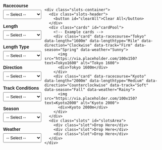 <html>
<head>
  <style>
    body {
      font-family: Arial, sans-serif;
      margin: 0;
      padding: 0;
      display: flex;
      justify-content: center;
    }
    .container {
      display: grid;
      grid-template-columns: 25% 75%;
      max-width: 1280px;
      width: 100%;
      gap: 10px;
      padding: 10px;
      box-sizing: border-box;
    }
    .filters {
      display: flex;
      flex-direction: column;
      gap: 15px;
    }
    .filter-group {
      display: flex;
      flex-direction: column;
    }
    .filter-group label {
      font-weight: bold;
      margin-bottom: 5px;
    }
    select {
      padding: 5px;
    }
    .slots-container {
      display: flex;
      flex-direction: column;
      gap: 10px;
    }
    .slots-header {
      display: flex;
      justify-content: flex-end;
    }
    #clearAll {
      padding: 5px 10px;
      cursor: pointer;
    }
    .cards {
      display: grid;
      grid-template-columns: repeat(auto-fit, minmax(150px, 1fr));
      gap: 10px;
    }
    .card {
      width: 150px;
      border: 1px solid #ccc;
      padding: 5px;
      text-align: center;
      cursor: pointer;
      background: #fff;
      word-wrap: break-word;
      overflow-wrap: break-word;
    }
    .card img {
      width: 100%;
      height: auto;
      display: block;
      margin-bottom: 5px;
    }
    .slots {
      display: grid;
      grid-template-columns: repeat(auto-fit, minmax(150px, 1fr));
      gap: 10px;
    }
    .slot {
      width: 150px;
      height: 200px;
      border: 2px dashed #aaa;
      display: flex;
      justify-content: center;
      align-items: center;
      background: #f9f9f9;
      cursor: pointer;
    }
  </style>
</head>
<body>
  <div class="container">
    <div class="filters">
      <div class="filter-group">
        <label for="racecourse">Racecourse</label>
        <select id="racecourse">
          <option value="">-- Select --</option>
          <option>Sapporo</option>
          <option>Hakodate</option>
          <option>Niigata</option>
          <option>Fukushima</option>
          <option>Nakayama</option>
          <option>Tokyo</option>
          <option>Chukyo</option>
          <option>Kyoto</option>
          <option>Hanshin</option>
          <option>Kokura</option>
          <option>Oi</option>
          <option>Kawasaki</option>
          <option>Funabashi</option>
          <option>Morioka</option>
          <option>Longchamp</option>
        </select>
      </div>
      <div class="filter-group">
        <label for="length">Length</label>
        <select id="length">
          <option value="">-- Select --</option>
          <option>1000m</option>
          <option>1150m</option>
          <option>1200m</option>
          <option>1300m</option>
          <option>1400m</option>
          <option>1500m</option>
          <option>1600m</option>
          <option>1700m</option>
          <option>1800m</option>
          <option>1900m</option>
          <option>2000m</option>
          <option>2100m</option>
          <option>2200m</option>
          <option>2300m</option>
          <option>2400m</option>
          <option>2500m</option>
          <option>2600m</option>
          <option>3000m</option>
          <option>3200m</option>
          <option>3400m</option>
          <option>3600m</option>
        </select>
      </div>
      <div class="filter-group">
        <label for="lengthType">Length Type</label>
        <select id="lengthType">
          <option value="">-- Select --</option>
          <option>Sprint</option>
          <option>Mile</option>
          <option>Medium</option>
          <option>Long</option>
        </select>
      </div>
      <div class="filter-group">
        <label for="direction">Direction</label>
        <select id="direction">
          <option value="">-- Select --</option>
          <option>Clockwise</option>
          <option>Counterclockwise</option>
        </select>
      </div>
      <div class="filter-group">
        <label for="track">Track Conditions</label>
        <select id="track">
          <option value="">-- Select --</option>
          <option>Firm</option>
          <option>Good</option>
          <option>Soft</option>
          <option>Heavy</option>
        </select>
      </div>
      <div class="filter-group">
        <label for="season">Season</label>
        <select id="season">
          <option value="">-- Select --</option>
          <option>Spring</option>
          <option>Summer</option>
          <option>Fall</option>
          <option>Winter</option>
        </select>
      </div>
      <div class="filter-group">
        <label for="weather">Weather</label>
        <select id="weather">
          <option value="">-- Select --</option>
          <option>Sunny</option>
          <option>Cloudy</option>
          <option>Rainy</option>
          <option>Snowy</option>
        </select>
      </div>
    </div>

    <div class="slots-container">
      <div class="slots-header">
        <button id="clearAll">Clear All</button>
      </div>
      <div class="cards" id="cardPool">
        <!-- Example cards -->
        <div class="card" data-racecourse="Tokyo" data-length="1600m" data-lengthtype="Mile" data-direction="Clockwise" data-track="Firm" data-season="Spring" data-weather="Sunny">
          <img src="https://via.placeholder.com/100x150?text=Tokyo1600" alt="Tokyo 1600">
          <div>Tokyo 1600m</div>
        </div>
        <div class="card" data-racecourse="Kyoto" data-length="2000m" data-lengthtype="Medium" data-direction="Counterclockwise" data-track="Soft" data-season="Fall" data-weather="Rainy">
          <img src="https://via.placeholder.com/100x150?text=Kyoto2000" alt="Kyoto 2000">
          <div>Kyoto 2000m</div>
        </div>
      </div>
      <div class="slots" id="slotsArea">
        <div class="slot">Drop Here</div>
        <div class="slot">Drop Here</div>
        <div class="slot">Drop Here</div>
      </div>
    </div>
  </div>

  <script>
    const dropdowns = document.querySelectorAll('#racecourse, #length, #lengthType, #direction, #track, #season, #weather');
    const cards = document.querySelectorAll('.card');
    const slots = document.querySelectorAll('.slot');
    const clearAllBtn = document.getElementById('clearAll');

    function filterCards() {
      const filters = {
        racecourse: document.getElementById('racecourse').value,
        length: document.getElementById('length').value,
        lengthtype: document.getElementById('lengthType').value,
        direction: document.getElementById('direction').value,
        track: document.getElementById('track').value,
        season: document.getElementById('season').value,
        weather: document.getElementById('weather').value,
      };

      cards.forEach(card => {
        let visible = true;
        for (let key in filters) {
          if (filters[key] && card.dataset[key] !== filters[key]) {
            visible = false;
            break;
          }
        }
        card.style.display = visible ? 'block' : 'none';
      });
    }

    dropdowns.forEach(dropdown => {
      dropdown.addEventListener('change', filterCards);
    });

    cards.forEach(card => {
      card.addEventListener('click', () => {
        const emptySlot = document.querySelector('.slot:empty');
        if (emptySlot) {
          emptySlot.textContent = '';
          const clone = card.cloneNode(true);
          clone.addEventListener('click', () => {
            clone.remove();
            card.style.display = 'block';
          });
          emptySlot.appendChild(clone);
          card.style.display = 'none';
        }
      });
    });

    clearAllBtn.addEventListener('click', () => {
      document.querySelectorAll('.slot').forEach(slot => {
        if (slot.firstChild) {
          const original = document.querySelector(`.card[alt='${slot.firstChild.alt}']`);
          slot.innerHTML = 'Drop Here';
        }
      });
      cards.forEach(card => card.style.display = 'block');
    });
  </script>
</body>
</html>
